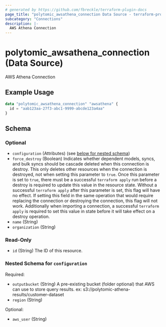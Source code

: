 ```yaml
---
# generated by https://github.com/fbreckle/terraform-plugin-docs
page_title: "polytomic_awsathena_connection Data Source - terraform-provider-polytomic"
subcategory: "Connections"
description: |-
  AWS Athena Connection
---
```


# polytomic_awsathena_connection (Data Source)

AWS Athena Connection

## Example Usage

```terraform
data "polytomic_awsathena_connection" "awsathena" {
  id = "aab123aa-27f3-abc1-9999-abcde123a4aa"
}
```

<!-- schema generated by tfplugindocs -->
## Schema

### Optional

- `configuration` (Attributes) (see [below for nested schema](#nestedatt--configuration))
- `force_destroy` (Boolean) Indicates whether dependent models, syncs, and bulk syncs should be cascade deleted when this connection is destroy. This only deletes other resources when the connection is destroyed, not when setting this parameter to `true`. Once this parameter is set to `true`, there must be a successful `terraform apply` run before a destroy is required to update this value in the resource state. Without a successful `terraform apply` after this parameter is set, this flag will have no effect. If setting this field in the same operation that would require replacing the connection or destroying the connection, this flag will not work. Additionally when importing a connection, a successful `terraform apply` is required to set this value in state before it will take effect on a destroy operation.
- `name` (String)
- `organization` (String)

### Read-Only

- `id` (String) The ID of this resource.

<a id="nestedatt--configuration"></a>
### Nested Schema for `configuration`

Required:

- `outputbucket` (String) A pre-existing bucket (folder optional) that AWS can use to store query results. ex: s3://polytomic-athena-results/customer-dataset
- `region` (String)

Optional:

- `aws_user` (String)



